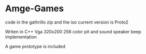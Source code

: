 # Amge-Games
code in the gathrillo zip and the iso current version is Proto2

Writen in C++ 
Vga 320x200 256 color
pit and sound speaker beep implementation

A game prototype is included

